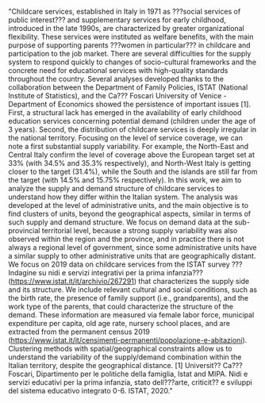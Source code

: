 "Childcare services, established in Italy in 1971 as ???social services of public interest??? and supplementary services for early childhood, introduced in the late 1990s, are characterized by greater organizational flexibility. These services were instituted as welfare benefits, with the main purpose of supporting parents ???women in particular??? in childcare and participation to the job market. There are several difficulties for the supply system to respond quickly to changes of socio-cultural frameworks and the concrete need for educational services with high-quality standards throughout the country. Several analyses developed thanks to the collaboration between the Department of Family Policies, ISTAT (National Institute of Statistics), and the Ca??? Foscari University of Venice - Department of Economics showed the persistence of important issues [1]. First, a structural lack has emerged in the availability of early childhood education services concerning potential demand (children under the age of 3 years). Second, the distribution of childcare services is deeply irregular in the national territory. Focusing on the level of service coverage, we can note a first substantial supply variability. For example, the North-East and Central Italy confirm the level of coverage above the European target set at 33% (with 34.5% and 35.3% respectively), and North-West Italy is getting closer to the target (31.4%), while the South and the islands are still far from the target (with 14.5% and 15.75% respectively). In this work, we aim to analyze the supply and demand structure of childcare services to understand how they differ within the Italian system. The analysis was developed at the level of administrative units, and the main objective is to find clusters of units, beyond the geographical aspects, similar in terms of such supply and demand structure. We focus on demand data at the sub-provincial territorial level, because a strong supply variability was also observed within the region and the province, and in practice there is not always a regional level of government, since some administrative units have a similar supply to other administrative units that are geographically distant. We focus on 2019 data on childcare services from the ISTAT survey ???Indagine su nidi e servizi integrativi per la prima infanzia??? (https://www.istat.it/it/archivio/267291) that characterizes the supply side and its structure. We include relevant cultural and social conditions, such as the birth rate, the presence of family support (i.e., grandparents), and the work type of the parents, that could characterize the structure of the demand. These information are measured via female labor force, municipal expenditure per capita, old age rate, nursery school places, and are extracted from the permanent census 2019 (https://www.istat.it/it/censimenti-permanenti/popolazione-e-abitazioni). Clustering methods with spatial/geographical constraints allow us to understand the variability of the supply/demand combination within the Italian territory, despite the geographical distance.
[1] Universit?? Ca??? Foscari, Dipartimento per le politiche della famiglia, Istat and MIPA. Nidi e servizi educativi per la prima infanzia, stato dell???arte, criticit?? e sviluppi del sistema educativo integrato 0-6. ISTAT, 2020."